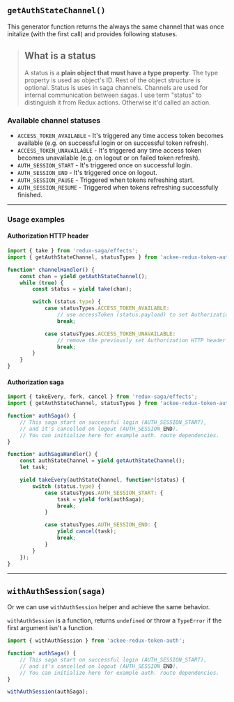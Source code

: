 ## `getAuthStateChannel()`

This generator function returns the always the same channel that was once initalize (with the first call) and provides following statuses.

> ## What is a status
>
> A status is a **plain object that must have a type property**. The type property is used as object's ID. Rest of the object structure is optional. Status is uses in saga channels. Channels are used for internal communication between sagas. I use term "status" to distinguish it from Redux actions. Otherwise it'd called an action.

### Available channel statuses

-   `ACCESS_TOKEN_AVAILABLE` - It's triggered any time access token becomes available (e.g. on successful login or on successful token refresh).
-   `ACCESS_TOKEN_UNAVAILABLE` - It's triggered any time access token becomes unavailable (e.g. on logout or on failed token refresh).
-   `AUTH_SESSION_START` - It's triggered once on successful login.
-   `AUTH_SESSION_END` - It's triggered once on logout.
-   `AUTH_SESSION_PAUSE` - Triggered when tokens refreshing start.
-   `AUTH_SESSION_RESUME` - Triggered when tokens refreshing successfully finished.

---

### Usage examples

#### Authorization HTTP header

```js
import { take } from 'redux-saga/effects';
import { getAuthStateChannel, statusTypes } from 'ackee-redux-token-auth';

function* channelHandler() {
    const chan = yield getAuthStateChannel();
    while (true) {
        const status = yield take(chan);

        switch (status.type) {
            case statusTypes.ACCESS_TOKEN_AVAILABLE:
                // use accessToken (status.payload) to set Authorization HTTP header
                break;

            case statusTypes.ACCESS_TOKEN_UNAVAILABLE:
                // remove the previously set Authorization HTTP header
                break;
        }
    }
}
```

#### Authorization saga

```js
import { takeEvery, fork, cancel } from 'redux-saga/effects';
import { getAuthStateChannel, statusTypes } from 'ackee-redux-token-auth';

function* authSaga() {
    // This saga start on successful login (AUTH_SESSION_START),
    // and it's cancelled on logout (AUTH_SESSION_END).
    // You can initialize here for example auth. route dependencies.
}

function* authSagaHandler() {
    const authStateChannel = yield getAuthStateChannel();
    let task;

    yield takeEvery(authStateChannel, function*(status) {
        switch (status.type) {
            case statusTypes.AUTH_SESSION_START: {
                task = yield fork(authSaga);
                break;
            }

            case statusTypes.AUTH_SESSION_END: {
                yield cancel(task);
                break;
            }
        }
    });
}
```

---

## `withAuthSession(saga)`

Or we can use `withAuthSession` helper and achieve the same behavior.

`withAuthSession` is a function, returns `undefined` or throw a `TypeError` if the first argument isn't a function.

```js
import { withAuthSession } from 'ackee-redux-token-auth';

function* authSaga() {
    // This saga start on successful login (AUTH_SESSION_START),
    // and it's cancelled on logout (AUTH_SESSION_END).
    // You can initialize here for example auth. route dependencies.
}

withAuthSession(authSaga);
```
